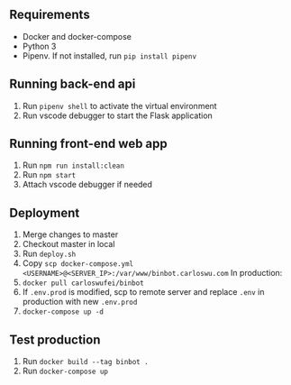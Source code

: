 ## Requirements
 
- Docker and docker-compose
- Python 3
- Pipenv. If not installed, run `pip install pipenv`

## Running back-end api

1. Run `pipenv shell` to activate the virtual environment
2. Run vscode debugger to start the Flask application

## Running front-end web app

1. Run `npm run install:clean`
2. Run `npm start`
3. Attach vscode debugger if needed

## Deployment

1. Merge changes to master
2. Checkout master in local
3. Run `deploy.sh`
4. Copy `scp docker-compose.yml <USERNAME>@<SERVER_IP>:/var/www/binbot.carloswu.com`
In production:
5. `docker pull carloswufei/binbot`
6. If `.env.prod` is modified, scp to remote server and replace `.env` in production with new `.env.prod`
7. `docker-compose up -d`

## Test production

1. Run `docker build --tag binbot .`
2. Run `docker-compose up`

